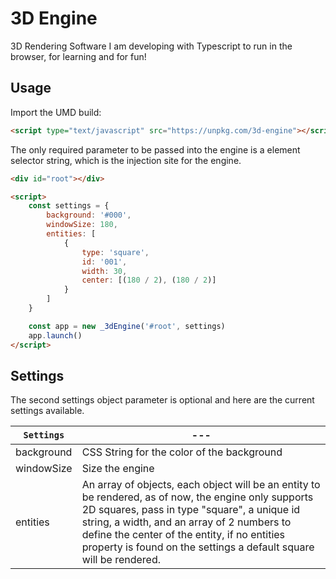 # 3D Engine #

3D Rendering Software I am developing with Typescript to run in the browser, for learning and for fun!


## Usage ##

Import the UMD build:

```html
<script type="text/javascript" src="https://unpkg.com/3d-engine"></script>
```

The only required parameter to be passed into the engine is a element selector string, which is the injection site for the engine.


```html
<div id="root"></div>

<script>
    const settings = {
        background: '#000',
        windowSize: 180,
        entities: [
            {
                type: 'square',
                id: '001',
                width: 30,
                center: [(180 / 2), (180 / 2)]
            }
        ]
    }

    const app = new _3dEngine('#root', settings)
    app.launch()
</script>
```

## Settings ##

The second settings object parameter is optional and here are the current settings available.

| `Settings` | ---
| --- | ---
| background | CSS String for the color of the background
| windowSize | Size the engine
| entities | An array of objects, each object will be an entity to be rendered, as of now, the engine only supports 2D squares, pass in type "square", a unique id string, a width, and an array of 2 numbers to define the center of the entity, if no entities property is found on the settings a default square will be rendered.
